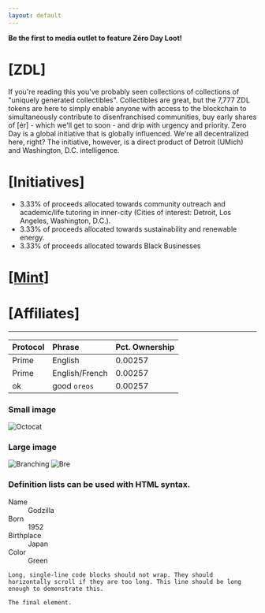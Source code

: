 ```yaml
---
layout: default
---
```


<!-- Text can be **bold**, _italic_, or ~~strikethrough~~. -->

<!-- [About](./another-page.html).  -->
<!-- [Mint](https://remarkable-tiger-5bed2.netlify.app/). -->

**Be the first to media outlet to feature Zéro Day Loot!**

# [ZDL]

If you're reading this you've probably seen collections of collections of "uniquely generated collectibles". Collectibles are great, but the 7,777 ZDL tokens are here to simply enable anyone with access to the blockchain to simultaneously contribute to disenfranchised communities, buy early shares of [ér] - which we'll get to soon - and drip with urgency and priority. Zero Day is a global initiative that is globally influenced. We're all decentralized here, right? The initiative, however, is a direct product of Detroit (UMich) and Washington, D.C. intelligence. 

# [Initiatives]

*   3.33% of proceeds allocated towards community outreach and academic/life tutoring in inner-city (Cities of interest: Detroit, Los Angeles, Washington, D.C.).
*   3.33% of proceeds allocated towards sustainability and renewable energy.
*   3.33% of proceeds allocated towards Black Businesses


# [[Mint]](https://remarkable-tiger-5bed2.netlify.app/)


<!-- > This is a blockquote following a header. -->

# [Affiliates]


<!-- 
#### Header 4

*   This is an unordered list following a header.
*   This is an unordered list following a header.
*   This is an unordered list following a header. -->

<!-- ##### Header 5

1.  This is an ordered list following a header.
2.  This is an ordered list following a header.
3.  This is an ordered list following a header. -->

* * *

<!-- ###### Header 6 -->

| Protocol     | Phrase            | Pct. Ownership     |
|:-------------|:------------------|:-------------------|
| Prime        | English           | 0.00257            |
| Prime        | English/French    | 0.00257            |
| ok           | good `oreos`      | 0.00257            |



<!-- ### Here is an unordered list:

*   Item foo
*   Item bar
*   Item baz
*   Item zip

### And an ordered list:

1.  Item one
1.  Item two
1.  Item three
1.  Item four

### And a nested list:

- level 1 item
  - level 2 item
  - level 2 item
    - level 3 item
    - level 3 item
- level 1 item
  - level 2 item
  - level 2 item
  - level 2 item
- level 1 item
  - level 2 item
  - level 2 item
- level 1 item -->

### Small image

![Octocat](https://github.githubassets.com/images/icons/emoji/octocat.png)

### Large image

![Branching](https://github.com/mahdiimahd/minimal/tree/master/assets/img/logo.png)
![Bre](https://gateway.pinata.cloud/ipfs/QmYU6S6un5HKHn88idzUNismLhX5d57NLYFM8wPGDcn3ZN)


### Definition lists can be used with HTML syntax.

<dl>
<dt>Name</dt>
<dd>Godzilla</dd>
<dt>Born</dt>
<dd>1952</dd>
<dt>Birthplace</dt>
<dd>Japan</dd>
<dt>Color</dt>
<dd>Green</dd>
</dl>

```
Long, single-line code blocks should not wrap. They should horizontally scroll if they are too long. This line should be long enough to demonstrate this.
```

```
The final element.
```
